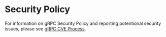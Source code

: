 # Security Policy

For information on gRPC Security Policy and reporting potentional security issues, please see [gRPC CVE Process](https/github.com/grpc/proposal/blob/master/P4-grpc-cve-process.md).

